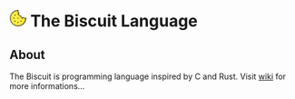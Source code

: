 # ![alt text](doc/biscuit_logo.png "logo") The Biscuit Language

## About
The Biscuit is programming language inspired by C and Rust.
Visit [wiki](https://github.com/travisdoor/bl/wiki) for more informations...
